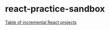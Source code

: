 # react-practice-sandbox

[Table of incremental React projects](https://docs.google.com/spreadsheets/d/1n_rTZOnIbUgD3toJ8ZCQuVZ1pNWe7pPYFoK5YzsVr-E/edit#gid=0)
